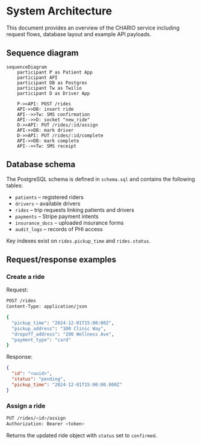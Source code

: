 # System Architecture

This document provides an overview of the CHARIO service including request flows, database layout and example API payloads.

## Sequence diagram

```mermaid
sequenceDiagram
    participant P as Patient App
    participant API
    participant DB as Postgres
    participant Tw as Twilio
    participant D as Driver App

    P->>API: POST /rides
    API->>DB: insert ride
    API-->>Tw: SMS confirmation
    API-->>D: socket "new_ride"
    D->>API: PUT /rides/:id/assign
    API->>DB: mark driver
    D->>API: PUT /rides/:id/complete
    API->>DB: mark complete
    API-->>Tw: SMS receipt
```

## Database schema

The PostgreSQL schema is defined in `schema.sql` and contains the following tables:

- `patients` – registered riders
- `drivers` – available drivers
- `rides` – trip requests linking patients and drivers
- `payments` – Stripe payment intents
- `insurance_docs` – uploaded insurance forms
- `audit_logs` – records of PHI access

Key indexes exist on `rides.pickup_time` and `rides.status`.

## Request/response examples

### Create a ride

Request:
```bash
POST /rides
Content-Type: application/json

{
  "pickup_time": "2024-12-01T15:00:00Z",
  "pickup_address": "100 Clinic Way",
  "dropoff_address": "200 Wellness Ave",
  "payment_type": "card"
}
```

Response:
```json
{
  "id": "<uuid>",
  "status": "pending",
  "pickup_time": "2024-12-01T15:00:00.000Z"
}
```

### Assign a ride

```bash
PUT /rides/<id>/assign
Authorization: Bearer <token>
```

Returns the updated ride object with `status` set to `confirmed`.
